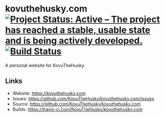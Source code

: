 # kovuthehusky.com [![Project Status: Active – The project has reached a stable, usable state and is being actively developed.](https://www.repostatus.org/badges/latest/active.svg)](https://www.repostatus.org/#active) [![Build Status](https://travis-ci.com/KovuTheHusky/kovuthehusky.com.svg?branch=master)](https://travis-ci.com/KovuTheHusky/kovuthehusky.com)

A personal website for KovuTheHusky.

## Links

* Website: <https://kovuthehusky.com>
* Issues: <https://github.com/KovuTheHusky/kovuthehusky.com/issues>
* Source: <https://github.com/KovuTheHusky/kovuthehusky.com>
* Builds: <https://travis-ci.com/KovuTheHusky/kovuthehusky.com>

